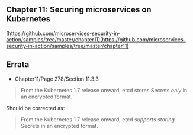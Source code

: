 ## Chapter 11: Securing microservices on Kubernetes

[https://github.com/microservices-security-in-action/samples/tree/master/chapter11](https://github.com/microservices-security-in-action/samples/tree/master/chapter11)

## Errata

* Chapter11/Page 278/Section 11.3.3

> From the Kubernetes 1.7 release onward, etcd stores Secrets *only* in an encrypted format.

Should be corrected as:

> From the Kubernetes 1.7 release onward, etcd *supports storing* Secrets in an encrypted format.
